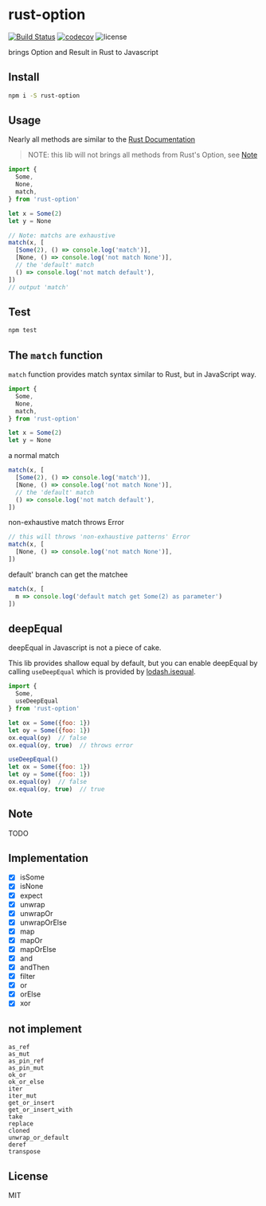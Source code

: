 # rust-option
[![Build Status](https://travis-ci.org/exoticknight/rust-option.svg?branch=master)](https://travis-ci.org/exoticknight/rust-option)
[![codecov](https://codecov.io/gh/exoticknight/rust-option/branch/master/graph/badge.svg)](https://codecov.io/gh/exoticknight/rust-option)
![license](https://img.shields.io/npm/l/rust-option.svg)

brings Option and Result in Rust to Javascript

## Install

```bash
npm i -S rust-option
```

## Usage

Nearly all methods are similar to the [Rust Documentation][option]

> NOTE: this lib will not brings all methods from Rust's Option, see [Note](#Note)

```javascript
import {
  Some,
  None,
  match,
} from 'rust-option'

let x = Some(2)
let y = None

// Note: matchs are exhaustive
match(x, [
  [Some(2), () => console.log('match')],
  [None, () => console.log('not match None')],
  // the 'default' match
  () => console.log('not match default'),
])
// output 'match'
```

[option]: https://doc.rust-lang.org/std/option/enum.Option.html

## Test

```bash
npm test
```

## The `match` function

`match` function provides match syntax similar to Rust, but in JavaScript way.

```javascript
import {
  Some,
  None,
  match,
} from 'rust-option'

let x = Some(2)
let y = None
```

a normal match

```javascript
match(x, [
  [Some(2), () => console.log('match')],
  [None, () => console.log('not match None')],
  // the 'default' match
  () => console.log('not match default'),
])
```

non-exhaustive match throws Error

```javascript
// this will throws 'non-exhaustive patterns' Error
match(x, [
  [None, () => console.log('not match None')],
])
```

default' branch can get the matchee

```javascript
match(x, [
  m => console.log('default match get Some(2) as parameter')
])
```

## deepEqual

deepEqual in Javascript is not a piece of cake.

This lib provides shallow equal by default, but you can enable deepEqual by calling `useDeepEqual` which is provided by [lodash.isequal][lodash.isequal].

```javascript
import {
  Some,
  useDeepEqual
} from 'rust-option'

let ox = Some({foo: 1})
let oy = Some({foo: 1})
ox.equal(oy)  // false
ox.equal(oy, true)  // throws error

useDeepEqual()
let ox = Some({foo: 1})
let oy = Some({foo: 1})
ox.equal(oy)  // false
ox.equal(oy, true)  // true
```

[lodash.isequal]: https://www.npmjs.com/package/lodash.isequal

<a name="#Note"></a>
## Note

TODO

## Implementation

- [x] isSome
- [x] isNone
- [x] expect
- [x] unwrap
- [x] unwrapOr
- [x] unwrapOrElse
- [x] map
- [x] mapOr
- [x] mapOrElse
- [x] and
- [x] andThen
- [x] filter
- [x] or
- [x] orElse
- [x] xor

## not implement

```text
as_ref
as_mut
as_pin_ref
as_pin_mut
ok_or
ok_or_else
iter
iter_mut
get_or_insert
get_or_insert_with
take
replace
cloned
unwrap_or_default
deref
transpose
```

## License

MIT